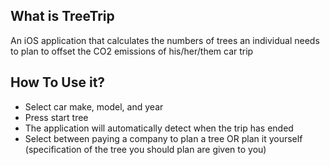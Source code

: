 ## What is TreeTrip
An iOS application that calculates the numbers of trees an individual needs to plan to offset the CO2 emissions of his/her/them car trip

## How To Use it?
* Select car make, model, and year
* Press start tree
* The application will automatically detect when the trip has ended
* Select between paying a company to plan a tree OR plan it yourself (specification of the tree you should plan are given to you)
